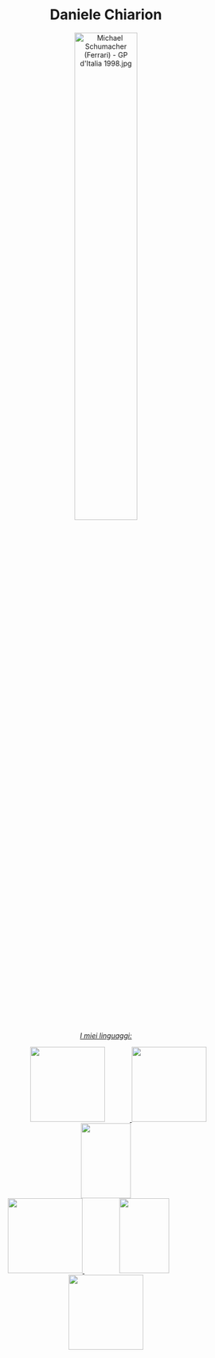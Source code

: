 <h1 text align=center>Daniele Chiarion</h1>
<div align="center">
  <a href="https://it.wikipedia.org/wiki/File:Michael_Schumacher_(Ferrari)_-_GP_d%27Italia_1998.jpg#/media/File:Michael_Schumacher_(Ferrari)_-_GP_d'Italia_1998.jpg"><img src="https://upload.wikimedia.org/wikipedia/it/f/ff/Michael_Schumacher_%28Ferrari%29_-_GP_d%27Italia_1998.jpg" alt="Michael Schumacher (Ferrari) - GP d'Italia 1998.jpg" height="50%" width="50%">
</div>
<br><br>

<p align=center><i>I miei linguaggi: </i></p>
<div align=center>
  <img src="https://www.distortionbyte.com/images/it/informatica/linguaggio-c.svg" width="150" height="150" hspace=50>
  <img src="https://encrypted-tbn0.gstatic.com/images?q=tbn:ANd9GcTUPkuUV0pusAIMc2IIdPdJuzqMofVVli-hcm_AMdNCQQ-Vela34u-QdzD7Cr1iHE2hCgQ&usqp=CAU" width="150" height="150" hspace=0>
  <img src="https://encrypted-tbn0.gstatic.com/images?q=tbn:ANd9GcS8tKcedmIUhnKMZuVVgC4QwKr6XFQQ-HkZoGsTG9-q-vy2Ak-eXr068Jclf7s5bb-5zhY&usqp=CAU" width="100" height="150" hspace=70>
</div>
<div align=center>
  <img src="https://encrypted-tbn0.gstatic.com/images?q=tbn:ANd9GcTUPkuUV0pusAIMc2IIdPdJuzqMofVVli-hcm_AMdNCQQ-Vela34u-QdzD7Cr1iHE2hCgQ&usqp=CAU" width="150" height="150" hspace=0>
  <img src="https://encrypted-tbn0.gstatic.com/images?q=tbn:ANd9GcS8tKcedmIUhnKMZuVVgC4QwKr6XFQQ-HkZoGsTG9-q-vy2Ak-eXr068Jclf7s5bb-5zhY&usqp=CAU" width="100" height="150" hspace=70>
  <img src="https://e7.pngegg.com/pngimages/87/538/png-clipart-javascript-scalable-graphics-logo-encapsulated-postscript-javascript-icon-text-logo.png" width="150" height="150" hspace=50>
</div>

<!---
danielechiarion/danielechiarion is a ✨ special ✨ repository because its `README.md` (this file) appears on your GitHub profile.
You can click the Preview link to take a look at your changes.
--->

